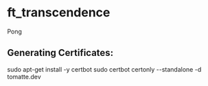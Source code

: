 # ft_transcendence

Pong

## Generating Certificates:

sudo apt-get install -y certbot
sudo certbot certonly --standalone -d tomatte.dev
